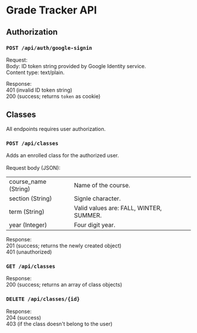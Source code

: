 # Grade Tracker API

## Authorization

### `POST /api/auth/google-signin`
Request: 
<br>Body: ID token string provided by Google Identity service.
<br> Content type: text/plain.

Response: 
<br> 401 (invalid ID token string)
<br> 200 (success; returns `token` as cookie)

## Classes
All endpoints requires user authorization.

### `POST /api/classes`
Adds an enrolled class for the authorized user.
<br><br>
Request body (JSON):
<table>
    <tr>
        <td>course_name (String)</td>    
        <td>Name of the course.</td>    
    </tr>
    <tr>
        <td>section (String)</td>    
        <td>Signle character.</td>    
    </tr>
    <tr>
        <td>term (String)</td>    
        <td>Valid values are: FALL, WINTER, SUMMER.</td>    
    </tr>
    <tr>
        <td>year (Integer)</td>    
        <td>Four digit year.</td>    
    </tr>
</table>

Response:
<br> 201 (success; returns the newly created object)
<br> 401 (unauthorized)
<br>

### `GET /api/classes`
Response:
<br> 200 (success; returns an array of class objects)
<br>

### `DELETE /api/classes/{id}`
Response:
<br> 204 (success)
<br> 403 (if the class doesn't belong to the user)
